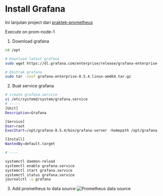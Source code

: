 # Install Grafana

Ini lanjutan project dari [praktek-prometheus](https://github.com/ngurah-bagus-trisna/cheatsheet-cloud/blob/main/praktek-prometheus.md)

Execute on prom-node-1

1. Download grafana

```bash
cd /opt

# Download latest grafana
sudo wget https://dl.grafana.com/enterprise/release/grafana-enterprise-8.5.4.linux-amd64.tar.gz

# Ekstrak grafana
sudo tar -zxvf grafana-enterprise-8.5.4.linux-amd64.tar.gz
``` 

2. Buat service grafana

```bash
# create grafana.service 
vi /etc/systemd/system/grafana.service
# -----
[Unit]
Description=Grafana

[Service]
User=root
ExecStart=/opt/grafana-8.5.4/bin/grafana-server -homepath /opt/grafana-8.5.4/ web

[Install]
WantedBy=default.target

# ----

systemctl daemon-reload
systemctl enable grafana.service
systemctl start grafana.service
systemctl status grafana.service
journalctl -u grafana
```

3. Add prometheus to data source
![Prometheus data source]()